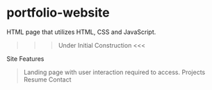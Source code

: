# portfolio-website
HTML page that utilizes HTML, CSS and JavaScript.

>>> Under Initial Construction <<<

Site Features
>Landing page with user interaction required to access.
>Projects
>Resume
>Contact
